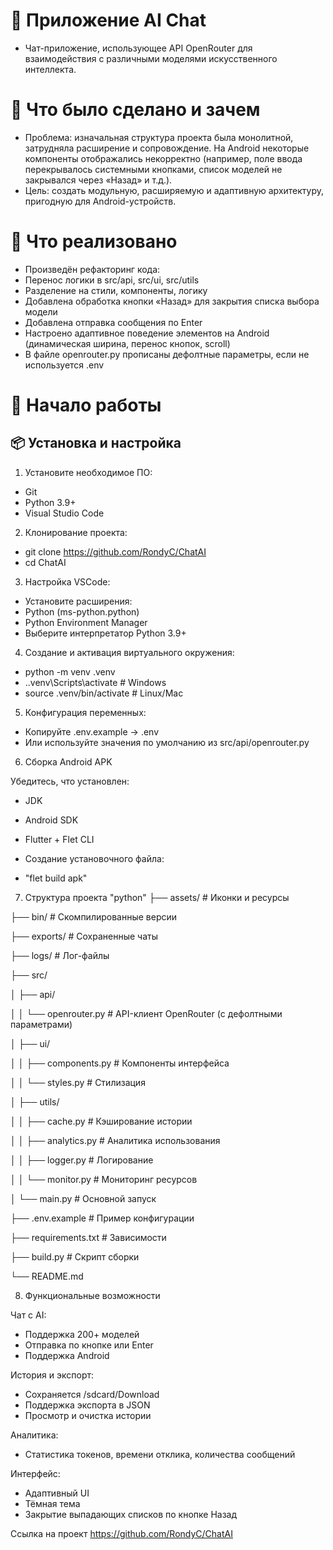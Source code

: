 # 📱 Приложение AI Chat
* Чат-приложение, использующее API OpenRouter для взаимодействия с различными моделями искусственного интеллекта.


# 🧩 Что было сделано и зачем
* Проблема: изначальная структура проекта была монолитной, затрудняла расширение и сопровождение. На Android некоторые 
компоненты отображались некорректно (например, поле ввода перекрывалось системными кнопками, список моделей не закрывался через «Назад» и т.д.).
* Цель: создать модульную, расширяемую и адаптивную архитектуру, пригодную для Android-устройств.

# 🔧 Что реализовано
* Произведён рефакторинг кода:
 * Перенос логики в src/api, src/ui, src/utils
 * Разделение на стили, компоненты, логику
* Добавлена обработка кнопки «Назад» для закрытия списка выбора модели
* Добавлена отправка сообщения по Enter
* Настроено адаптивное поведение элементов на Android (динамическая ширина, перенос кнопок, scroll)
* В файле openrouter.py прописаны дефолтные параметры, если не используется .env

# 🚀 Начало работы
## 📦 Установка и настройка
1. Установите необходимое ПО:

* Git
* Python 3.9+
* Visual Studio Code
2. Клонирование проекта:

* git clone https://github.com/RondyC/ChatAI
* cd ChatAI
3. Настройка VSCode:

* Установите расширения:
 * Python (ms-python.python)
 * Python Environment Manager
* Выберите интерпретатор Python 3.9+

4. Создание и активация виртуального окружения:
* python -m venv .venv
 * .\.venv\Scripts\activate         # Windows
 * source .venv/bin/activate        # Linux/Mac

5. Конфигурация переменных:
* Копируйте .env.example → .env
* Или используйте значения по умолчанию из src/api/openrouter.py

6. Сборка Android APK

Убедитесь, что установлен:
* JDK
* Android SDK
* Flutter + Flet CLI

* Создание установочного файла:
 * "flet build apk"

7. Структура проекта "python"
├── assets/                  # Иконки и ресурсы

├── bin/                     # Скомпилированные версии

├── exports/                 # Сохраненные чаты

├── logs/                    # Лог-файлы

├── src/

│   ├── api/

│   │   └── openrouter.py    # API-клиент OpenRouter (с дефолтными параметрами)

│   ├── ui/

│   │   ├── components.py    # Компоненты интерфейса

│   │   └── styles.py        # Стилизация

│   ├── utils/

│   │   ├── cache.py         # Кэширование истории

│   │   ├── analytics.py     # Аналитика использования

│   │   ├── logger.py        # Логирование

│   │   └── monitor.py       # Мониторинг ресурсов

│   └── main.py              # Основной запуск

├── .env.example             # Пример конфигурации

├── requirements.txt         # Зависимости

├── build.py                 # Скрипт сборки

└── README.md

8. Функциональные возможности

Чат с AI:
 * Поддержка 200+ моделей
 * Отправка по кнопке или Enter
 * Поддержка Android

История и экспорт:
 * Сохраняется /sdcard/Download
 * Поддержка экспорта в JSON
 * Просмотр и очистка истории

Аналитика:
 * Статистика токенов, времени отклика, количества сообщений

Интерфейс:
 * Адаптивный UI
 * Тёмная тема
 * Закрытие выпадающих списков по кнопке Назад

Ссылка на проект https://github.com/RondyC/ChatAI


